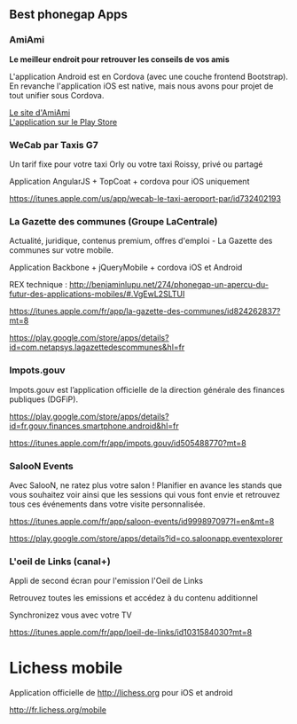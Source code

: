 ## Best phonegap Apps

### AmiAmi

**Le meilleur endroit pour retrouver les conseils de vos amis**

L'application Android est en Cordova (avec une couche frontend Bootstrap). En revanche l'application iOS est native, mais nous avons pour projet de tout unifier sous Cordova.

<a href="http://www.amiami-app.com">Le site d'AmiAmi</a><br/>
<a href="https://play.google.com/store/apps/details?id=com.amiami.app.alpha">L'application sur le Play Store</a>

### WeCab par Taxis G7

Un tarif fixe pour votre taxi Orly ou votre taxi Roissy, privé ou partagé

Application AngularJS + TopCoat + cordova pour iOS uniquement

https://itunes.apple.com/us/app/wecab-le-taxi-aeroport-par/id732402193

### La Gazette des communes (Groupe LaCentrale)

Actualité, juridique, contenus premium, offres d'emploi - La Gazette des communes sur votre mobile.

Application Backbone + jQueryMobile + cordova iOS et Android

REX technique : http://benjaminlupu.net/274/phonegap-un-apercu-du-futur-des-applications-mobiles/#.VgEwL2SLTUI

https://itunes.apple.com/fr/app/la-gazette-des-communes/id824262837?mt=8

https://play.google.com/store/apps/details?id=com.netapsys.lagazettedescommunes&hl=fr

### Impots.gouv

Impots.gouv est l’application officielle de la direction générale des finances publiques (DGFiP).

https://play.google.com/store/apps/details?id=fr.gouv.finances.smartphone.android&hl=fr

https://itunes.apple.com/fr/app/impots.gouv/id505488770?mt=8

### SalooN Events

Avec SalooN, ne ratez plus votre salon ! Planifier en avance les stands que vous souhaitez voir ainsi que les sessions qui vous font envie et retrouvez tous ces événements dans votre visite personnalisée. 

https://itunes.apple.com/fr/app/saloon-events/id999897097?l=en&mt=8

https://play.google.com/store/apps/details?id=co.saloonapp.eventexplorer


### L'oeil de Links (canal+)

Appli de second écran pour l'emission l'Oeil de Links

Retrouvez toutes les emissions et accédez à du contenu additionnel

Synchronizez vous avec votre TV

https://itunes.apple.com/fr/app/loeil-de-links/id1031584030?mt=8

# Lichess mobile

Application officielle de http://lichess.org pour iOS et android

http://fr.lichess.org/mobile

